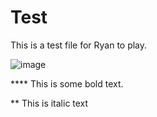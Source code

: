 # Test

This is a test file for Ryan to play.

![image](https://as1.ftcdn.net/jpg/02/46/81/14/500_F_246811446_iwTs5N49KbtB6jmLcdSeC12X1b1NGh9p.jpg)

**** This is some bold text.

** This is italic text